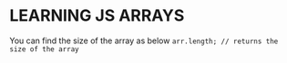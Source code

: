 # LEARNING JS ARRAYS
You can find the size of the array as below
```arr.length; // returns the size of the array```
